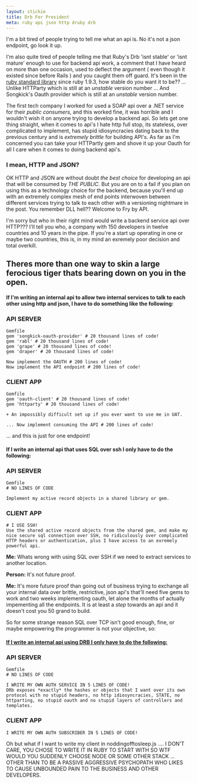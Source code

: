 ```yaml
---
layout: stickie
title: Drb For President
meta: ruby api json http druby drb
---
```

I'm a bit tired of people trying to tell me what an api is. No it's not a json endpoint, go look it up.

I'm also quite tired of people telling me that Ruby's Drb 'isnt stable' or 'isnt mature' enough to use for backend api work, a comment that I have heard on more than one occasion, used to deflect the argument ( even though it existed since before Rails ) and you caught them off guard. It's been in the [ruby standard library](http://www.ruby-doc.org/stdlib-1.9.3/libdoc/drb/rdoc/DRb.html) since ruby 1.9.3, how stable do you want it to be?? ... Unlike HTTParty which is still at an *unstable* version number ... And Songkick's Oauth provider which is still at an *unstable* version number.

The first tech company I worked for used a SOAP api over a .NET service for their *public consumers*, and this worked fine, it was horrible and I wouldn't wish it on anyone trying to develop a backend api. So lets get one thing straight, when it comes to api's I hate http full stop, its stateless, over complicated to implement, has stupid idiosyncracies dating back to the previous century and is *extremely brittle* for building API's. As far as I'm concerned you can take your HTTPartly gem and shove it up your Oauth for all I care when it comes to doing backend api's.

### I mean, HTTP and JSON?
OK HTTP and JSON are without doubt *the best choice* for developing an api that will be consumed by *THE PUBLIC*. But you are on to a fail if you plan on using this as a technology choice for the backend, because you'll end up with an extremely complex mesh of end points interwoven between different services trying to talk to each other with a versioning nightmare in the post. You remember DLL hell?? Welcome to Fry by API.

I'm sorry but who in their right mind would write a backend service api over HTTP??? I'll tell you who, a company with 150 developers in twelve countries and 10 years in the pipe. If you're a start up operating in one or maybe two countries, this is, in my mind an exremely poor decision and total overkill.

## Theres more than one way to skin a large ferocious tiger thats bearing down on you in the open.

#### If I'm writing an internal api to allow two internal services to talk to each other using http and json, I have to do something like the following:

### API SERVER

    Gemfile
    gem 'songkick-oauth-provider' # 20 thousand lines of code!
    gem 'rabl' # 20 thousand lines of code!
    gem 'grape' # 20 thousand lines of code!
    gem 'draper' # 20 thousand lines of code!

    Now implement the OAUTH # 200 lines of code!
    Now implement the API endpoint # 200 lines of code!


### CLIENT APP

    Gemfile
    gem 'oauth-client' # 20 thousand lines of code!
    gem 'httparty' # 20 thousand lines of code!

    + An impossibly difficult set up if you ever want to use me in UAT.

    ... Now implement consuming the API # 200 lines of code!

... and this is just for one endpoint!

#### If I write an internal api that uses SQL over ssh I only have to do the following:

### API SERVER

    Gemfile
    # NO LINES OF CODE

    Implement my active record objects in a shared library or gem.

### CLIENT APP

    # I USE SSH!
    Use the shared active record objects from the shared gem, and make my nice secure sql connection over SSH, no ridiculously over complicated HTTP headers or authentication, plus I have access to an exremely powerful api.

**Me:** Whats wrong with using SQL over SSH if we need to extract services to another location.

**Person:** It's not future proof.

**Me:** It's more future proof than going out of business trying to exchange all your internal data over brittle, restrictive, json api's that'll need five gems to work and two weeks implementing oauth, let alone the months of actually impementing all the endpoints. It is at least a *step* towards an api and it doesn't cost you 50 grand to build.

So for some strange reason SQL over TCP isn't good enough, fine, or maybe empowering the programmer is not your objective, so:

#### [If I write an internal api using DRB I only have to do the following:](https://github.com/stevemartin/api-over-druby)

### API SERVER

    Gemfile
    # NO LINES OF CODE

    I WRITE MY OWN AUTH SERVICE IN 5 LINES OF CODE!
    DRb exposes *exactly* the hashes or objects that I want over its own protocol with no stupid headers, no http idiosyncracies, STATE, no httparting, no stupid oauth and no stupid layers of controllers and templates.

### CLIENT APP

    I WRITE MY OWN AUTH SUBSCRIBER IN 5 LINES OF CODE!

Oh but what if I want to write my client in noddingofftosleep.js .... I DON'T CARE, YOU CHOSE TO WRITE IT IN RUBY TO START WITH SO WTF WOULD YOU SUDDENLY CHOOSE NODE OR SOME OTHER STACK ... OTHER THAN TO BE A PASSIVE AGGRESSIVE PSYCHOPATH WHO LIKES TO CAUSE UNBOUNDED PAIN TO THE BUSINESS AND OTHER DEVELOPERS.
